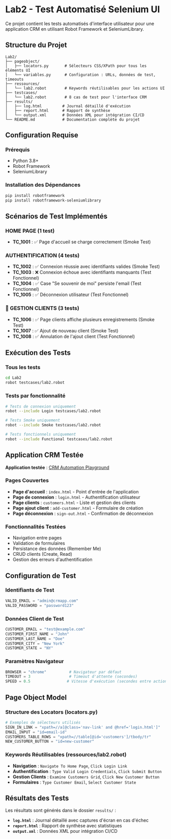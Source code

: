 # Lab2 - Test Automatisé Selenium UI

Ce projet contient les tests automatisés d'interface utilisateur pour une application CRM en utilisant Robot Framework et SeleniumLibrary.

## Structure du Projet
```
Lab2/
├── pageobject/
│   ├── locators.py       # Sélecteurs CSS/XPath pour tous les éléments UI
│   └── variables.py      # Configuration : URLs, données de test, timeouts
├── ressources/
│   └── lab2.robot        # Keywords réutilisables pour les actions UI
├── testcases/
│   └── lab2.robot        # 8 cas de test pour l'interface CRM
├── results/
│   ├── log.html         # Journal détaillé d'exécution
│   ├── report.html      # Rapport de synthèse
│   └── output.xml       # Données XML pour intégration CI/CD
└── README.md            # Documentation complète du projet
```

## Configuration Requise

### Prérequis

- Python 3.8+
- Robot Framework
- SeleniumLibrary

### Installation des Dépendances

```bash
pip install robotframework
pip install robotframework-seleniumlibrary
```

## Scénarios de Test Implémentés

### HOME PAGE (1 test)

- **TC_1001** : ✅ Page d'accueil se charge correctement (Smoke Test)

### AUTHENTIFICATION (4 tests)

- **TC_1002** : ✅ Connexion réussie avec identifiants valides (Smoke Test)
- **TC_1003** : ❌ Connexion échoue avec identifiants manquants (Test Fonctionnel)
- **TC_1004** : ✅ Case "Se souvenir de moi" persiste l'email (Test Fonctionnel)
- **TC_1005** : ✅ Déconnexion utilisateur (Test Fonctionnel)

### 👥 GESTION CLIENTS (3 tests)

- **TC_1006** : ✅ Page clients affiche plusieurs enregistrements (Smoke Test)
- **TC_1007** : ✅ Ajout de nouveau client (Smoke Test)
- **TC_1008** : ✅ Annulation de l'ajout client (Test Fonctionnel)

## Exécution des Tests

### Tous les tests

```bash
cd Lab2
robot testcases/lab2.robot
```

### Tests par fonctionnalité

```bash
# Tests de connexion uniquement
robot --include Login testcases/lab2.robot

# Tests Smoke uniquement
robot --include Smoke testcases/lab2.robot

# Tests fonctionnels uniquement
robot --include Functional testcases/lab2.robot
```

## Application CRM Testée

**Application testée** : [CRM Automation Playground](https://automationplayground.com/crm/index.html)

### Pages Couvertes

- **Page d'accueil** : `index.html` - Point d'entrée de l'application
- **Page de connexion** : `login.html` - Authentification utilisateur
- **Page clients** : `customers.html` - Liste et gestion des clients
- **Page ajout client** : `add-customer.html` - Formulaire de création
- **Page déconnexion** : `sign-out.html` - Confirmation de déconnexion

### Fonctionnalités Testées

- Navigation entre pages
- Validation de formulaires
- Persistance des données (Remember Me)
- CRUD clients (Create, Read)
- Gestion des erreurs d'authentification

## Configuration de Test

### Identifiants de Test

```python
VALID_EMAIL = "admin@crmapp.com"
VALID_PASSWORD = "password123"
```

### Données Client de Test

```python
CUSTOMER_EMAIL = "test@example.com"
CUSTOMER_FIRST_NAME = "John"
CUSTOMER_LAST_NAME = "Doe"
CUSTOMER_CITY = "New York"
CUSTOMER_STATE = "NY"
```

### Paramètres Navigateur

```python
BROWSER = "chrome"          # Navigateur par défaut
TIMEOUT = 3                 # Timeout d'attente (secondes)
SPEED = 0.5                # Vitesse d'exécution (secondes entre actions)
```

## Page Object Model

### Structure des Locators (locators.py)

```python
# Exemples de sélecteurs utilisés
SIGN_IN_LINK = "xpath=//a[@class='nav-link' and @href='login.html']"
EMAIL_INPUT = "id=email-id"
CUSTOMERS_TABLE_ROWS = "xpath=//table[@id='customers']/tbody/tr"
NEW_CUSTOMER_BUTTON = "id=new-customer"
```

### Keywords Réutilisables (ressources/lab2.robot)

- **Navigation** : `Navigate To Home Page`, `Click Login Link`
- **Authentification** : `Type Valid Login Credentials`, `Click Submit Button`
- **Gestion Clients** : `Examine Customers Grid`, `Click New Customer Button`
- **Formulaires** : `Type Customer Email`, `Select Customer State`

## Résultats des Tests

Les résultats sont générés dans le dossier `results/` :

- **`log.html`** : Journal détaillé avec captures d'écran en cas d'échec
- **`report.html`** : Rapport de synthèse avec statistiques
- **`output.xml`** : Données XML pour intégration CI/CD
